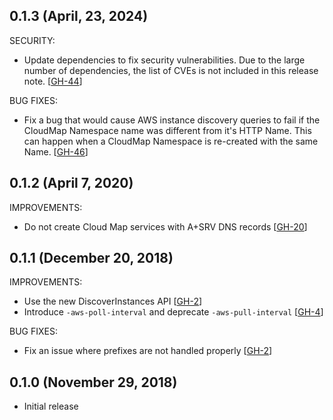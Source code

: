 ## 0.1.3 (April, 23, 2024)

SECURITY:

* Update dependencies to fix security vulnerabilities.
Due to the large number of dependencies, the list of CVEs is not included in this release note. [[GH-44](https://github.com/hashicorp/consul/issues/44)]

BUG FIXES:

* Fix a bug that would cause AWS instance discovery queries to fail if the CloudMap Namespace name was different from it's HTTP Name.
This can happen when a CloudMap Namespace is re-created with the same Name. [[GH-46](https://github.com/hashicorp/consul/issues/46)]

## 0.1.2 (April 7, 2020)

IMPROVEMENTS:

*  Do not create Cloud Map services with A+SRV DNS records [[GH-20](https://github.com/hashicorp/consul-aws/pull/20)]

## 0.1.1 (December 20, 2018)

IMPROVEMENTS:

* Use the new DiscoverInstances API [[GH-2](https://github.com/hashicorp/consul-aws/pull/2)]
* Introduce `-aws-poll-interval` and deprecate `-aws-pull-interval` [[GH-4](https://github.com/hashicorp/consul-aws/pull/4)]

BUG FIXES:

* Fix an issue where prefixes are not handled properly [[GH-2](https://github.com/hashicorp/consul-aws/pull/2)]

## 0.1.0 (November 29, 2018)

* Initial release
